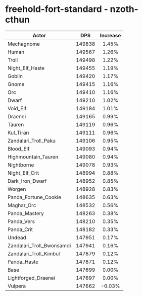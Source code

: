 # freehold-fort-standard - nzoth-cthun
| Actor | DPS | Increase |
|---|:---:|:---:|
|Mechagnome|149838|1.45%|
|Human|149567|1.26%|
|Troll|149498|1.22%|
|Night_Elf_Haste|149455|1.19%|
|Goblin|149420|1.17%|
|Gnome|149415|1.16%|
|Orc|149410|1.16%|
|Dwarf|149210|1.02%|
|Void_Elf|149184|1.01%|
|Draenei|149165|0.99%|
|Tauren|149119|0.96%|
|Kul_Tiran|149111|0.96%|
|Zandalari_Troll_Paku|149106|0.95%|
|Blood_Elf|149093|0.94%|
|Highmountain_Tauren|149080|0.94%|
|Nightborne|149078|0.93%|
|Night_Elf_Crit|148994|0.88%|
|Dark_Iron_Dwarf|148952|0.85%|
|Worgen|148928|0.83%|
|Panda_Fortune_Cookie|148635|0.63%|
|Maghar_Orc|148532|0.56%|
|Panda_Mastery|148263|0.38%|
|Panda_Vers|148210|0.35%|
|Panda_Crit|148182|0.33%|
|Undead|147951|0.17%|
|Zandalari_Troll_Bwonsamdi|147941|0.16%|
|Zandalari_Troll_Kimbul|147879|0.12%|
|Panda_Haste|147871|0.12%|
|Base|147699|0.00%|
|Lightforged_Draenei|147697|0.00%|
|Vulpera|147662|-0.03%|
